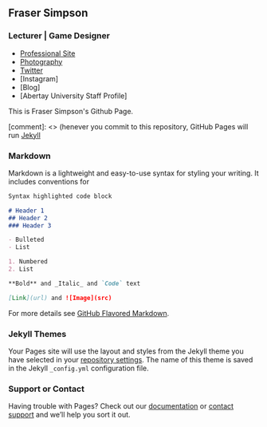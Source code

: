 ## Fraser Simpson
### Lecturer | Game Designer

- [Professional Site](http://www.frasersimpson.co.uk)
- [Photography](http://www.frsrphoto.com)
- [Twitter](http://twitter.com/users/_frsr)
- [Instagram]
- [Blog]
- [Abertay University Staff Profile]


This is Fraser Simpson's Github Page.

[comment]: <> (henever you commit to this repository, GitHub Pages will run [Jekyll](https://jekyllrb.com/)

### Markdown

Markdown is a lightweight and easy-to-use syntax for styling your writing. It includes conventions for

```markdown
Syntax highlighted code block

# Header 1
## Header 2
### Header 3

- Bulleted
- List

1. Numbered
2. List

**Bold** and _Italic_ and `Code` text

[Link](url) and ![Image](src)
```

For more details see [GitHub Flavored Markdown](https://guides.github.com/features/mastering-markdown/).

### Jekyll Themes

Your Pages site will use the layout and styles from the Jekyll theme you have selected in your [repository settings](https://github.com/frsrgames/frsrgames.github.io/settings). The name of this theme is saved in the Jekyll `_config.yml` configuration file.

### Support or Contact

Having trouble with Pages? Check out our [documentation](https://help.github.com/categories/github-pages-basics/) or [contact support](https://github.com/contact) and we’ll help you sort it out.
